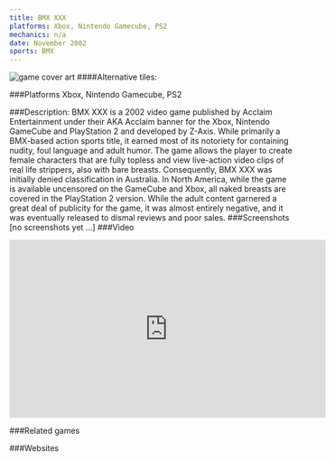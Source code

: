 ```yaml
---
title: BMX XXX
platforms: Xbox, Nintendo Gamecube, PS2
mechanics: n/a
date: November 2002
sports: BMX
---
```

![game cover art](//images.igdb.com/igdb/image/upload/t_cover_big/xhah4uhzsqrooicujsn7.jpg "Logo Title Text 1")
####Alternative tiles:

###Platforms
Xbox, Nintendo Gamecube, PS2

###Description:
BMX XXX is a 2002 video game published by Acclaim Entertainment under their AKA Acclaim banner for the Xbox, Nintendo GameCube and PlayStation 2 and developed by Z-Axis. While primarily a BMX-based action sports title, it earned most of its notoriety for containing nudity, foul language and adult humor. The game allows the player to create female characters that are fully topless and view live-action video clips of real life strippers, also with bare breasts. Consequently, BMX XXX was initially denied classification in Australia. In North America, while the game is available uncensored on the GameCube and Xbox, all naked breasts are covered in the PlayStation 2 version. While the adult content garnered a great deal of publicity for the game, it was almost entirely negative, and it was eventually released to dismal reviews and poor sales.
###Screenshots
[no screenshots yet ...]
###Video
<iframe width="560" height="315" src="https://www.youtube.com/embed/kAMklFWiUZE" frameborder="0" allowfullscreen></iframe>

###Related games

###Websites

